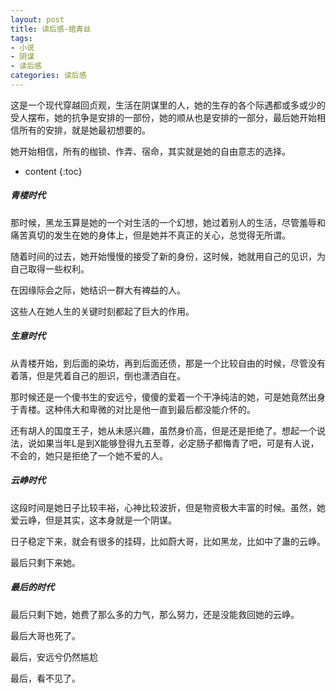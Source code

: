 ```yaml
---
layout: post
title: 读后感-绾青丝
tags:
- 小说
- 阴谋
- 读后感
categories: 读后感
---
```

这是一个现代穿越回贞观，生活在阴谋里的人，她的生存的各个际遇都或多或少的受人摆布，她的抗争是安排的一部份，她的顺从也是安排的一部分，最后她开始相信所有的安排，就是她最初想要的。

她开始相信，所有的枷锁、作弄、宿命，其实就是她的自由意志的选择。






* content
{:toc}

##### 青楼时代

那时候，黑龙玉算是她的一个对生活的一个幻想，她过着别人的生活，尽管羞辱和痛苦真切的发生在她的身体上，但是她并不真正的关心，总觉得无所谓。

随着时间的过去，她开始慢慢的接受了新的身份，这时候，她就用自己的见识，为自己取得一些权利。

在因缘际会之际，她结识一群大有裨益的人。

这些人在她人生的关键时刻都起了巨大的作用。

##### 生意时代

从青楼开始，到后面的染坊，再到后面还债，那是一个比较自由的时候，尽管没有着落，但是凭着自己的胆识，倒也潇洒自在。

那时候还是一个傻书生的安远兮，傻傻的爱着一个干净纯洁的她，可是她竟然出身于青楼。这种伟大和卑微的对比是他一直到最后都没能介怀的。

还有胡人的国度王子，她从未感兴趣，虽然身价高，但是还是拒绝了。想起一个说法，说如果当年L是到X能够登得九五至尊，必定肠子都悔青了吧，可是有人说，不会的，她只是拒绝了一个她不爱的人。

##### 云峥时代

这段时间是她日子比较丰裕，心神比较波折，但是物资极大丰富的时候。虽然，她爱云峥，但是其实，这本身就是一个阴谋。

日子稳定下来，就会有很多的挂碍，比如蔚大哥，比如黑龙，比如中了蛊的云峥。

最后只剩下来她。

##### 最后的时代

最后只剩下她，她费了那么多的力气，那么努力，还是没能救回她的云峥。

最后大哥也死了。

最后，安远兮仍然尴尬

最后，看不见了。